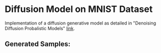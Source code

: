 # Diffusion Model on MNIST Dataset
Implementation of a diffusion generative model as detailed in "Denoising Diffusion Probalistic Models" [link](https://arxiv.org/pdf/2006.11239).


## Generated Samples:

